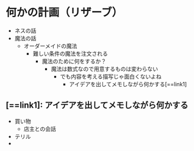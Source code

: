 # 何かの計画（リザーブ）
- ネスの話
- 魔法の話
  - オーダーメイドの魔法
    - 難しい条件の魔法を注文される
      - 魔法のために何をするか？
        - 魔法は数式なので用意するものは変わらない
          - でも内容を考える描写じゃ面白くないよね
            - アイデアを出してメモしながら何かする[==link1]

## [==link1]: アイデアを出してメモしながら何かする
- 買い物
  - 店主との会話
- テリル
- 
